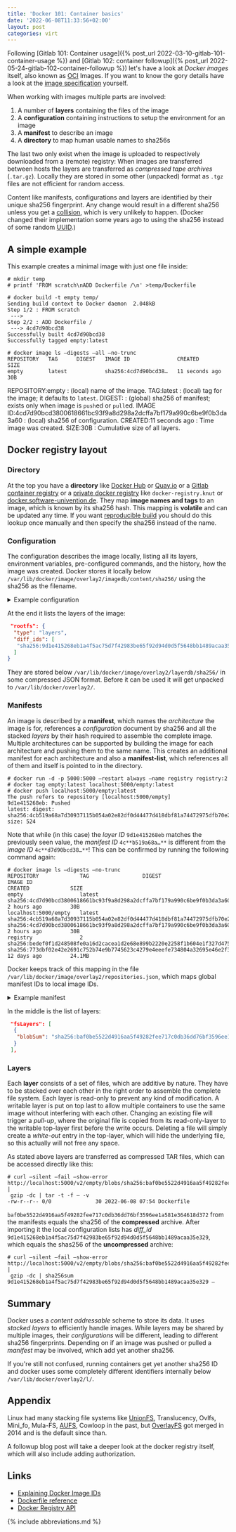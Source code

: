 ```yaml
---
title: 'Docker 101: Container basics'
date: '2022-06-08T11:33:56+02:00'
layout: post
categories: virt
---
```


Following [Gitlab 101: Container usage]({% post_url 2022-03-10-gitlab-101-container-usage %}) and [Gitlab 102: container followup]({% post_url 2022-05-24-gitlab-102-container-followup %}) let's have a look at *Docker images* itself, also known as [OCI](https://www.opencontainers.org/ "Open Container Initative") Images. If you want to know the gory details have a look at the [image specification](https://github.com/opencontainers/image-spec/blob/main/spec.md) yourself.

When working with images multiple parts are involved:

1. A number of **layers** containing the files of the image
2. A **configuration** containing instructions to setup the environment for an image
3. A **manifest** to describe an image
4. A **directory** to map human usable names to sha256s

The last two only exist when the image is uploaded to respectively downloaded from a (remote) registry: When images are transferred between hosts the layers are transferred as *compressed tape archives* (`.tar.gz`). Locally they are stored in some other (unpacked) format as `.tgz` files are not efficient for random access.

Content like manifests, configurations and layers are identified by their unique sha256 fingerprint. Any change would result in a different sha256 unless you get a [collision](https://en.wikipedia.org/wiki/Collision_resistance), which is very unlikely to happen. (Docker changed their implementation some years ago to using the sha256 instead of some random [UUID](https://en.wikipedia.org/wiki/Universally_unique_identifier "Universally Unique Identifier").)

## A simple example

This example creates a minimal image with just one file inside:
```console
# mkdir temp
# printf 'FROM scratch\nADD Dockerfile /\n' >temp/Dockerfile

# docker build -t empty temp/
Sending build context to Docker daemon  2.048kB
Step 1/2 : FROM scratch
 --->
Step 2/2 : ADD Dockerfile /
 ---> 4cd7d90bcd38
Successfully built 4cd7d90bcd38
Successfully tagged empty:latest

# docker image ls –digests –all –no-trunc
REPOSITORY   TAG      DIGEST   IMAGE ID               CREATED          SIZE
empty        latest            sha256:4cd7d90bcd38…   11 seconds ago   30B
```

REPOSITORY:empty
: (local) name of the image.
TAG:latest
: (local) tag for the image; it defaults to `latest`.
DIGEST:<none>
: (global) sha256 of manifest; exists only when image is `push`ed or `pull`ed.
IMAGE ID:4cd7d90bcd3800618661bc93f9a8d298a2dcffa7bf179a990c6be9f0b3da3a60
: (local) sha256 of configuration.
CREATED:11 seconds ago
: Time image was created.
SIZE:30B
: Cumulative size of all layers.

## Docker registry layout

### Directory

At the top you have a **directory** like [Docker Hub](https://hub.docker.com/) or [Quay.io](https://quay.io/) or a [Gitlab container registry](https://docs.gitlab.com/ee/user/packages/container_registry/) or a [private docker registry](https://docs.docker.com/registry/) like `docker-registry.knut` or [docker.software-univention.de](https://docker.software-univention.de/v2/_catalog).
They map **image names and tags** to an image, which is known by its sha256 hash.
This mapping is **volatile** and can be updated any time.
If you want [reproducible build](https://reproducible-builds.org/) you should do this lookup once manually and then specify the sha256 instead of the name.

### Configuration

The configuration describes the image locally, listing all its layers, environment variables, pre-configured commands, and the history, how the image was created.
Docker stores it locally below `/var/lib/docker/image/overlay2/imagedb/content/sha256/` using the sha256 as the filename.

<details><summary>Example configuration</summary>

`/var/lib/docker/image/overlay2/imagedb/content/sha256/4cd7d90bcd3800618661bc93f9a8d298a2dcffa7bf179a990c6be9f0b3da3a60`

```json
{
 "architecture": "amd64",
 "config": {
  "Hostname": "",
  "Domainname": "",
  "User": "",
  "AttachStdin": false,
  "AttachStdout": false,
  "AttachStderr": false,
  "Tty": false,
  "OpenStdin": false,
  "StdinOnce": false,
  "Env": [
   "PATH=/usr/local/sbin:/usr/local/bin:/usr/sbin:/usr/bin:/sbin:/bin"
  ],
  "Cmd": null,
  "Image": "",
  "Volumes": null,
  "WorkingDir": "",
  "Entrypoint": null,
  "OnBuild": null,
  "Labels": null
 },
 "container_config": {
  "Hostname": "",
  "Domainname": "",
  "User": "",
  "AttachStdin": false,
  "AttachStdout": false,
  "AttachStderr": false,
  "Tty": false,
  "OpenStdin": false,
  "StdinOnce": false,
  "Env": [
   "PATH=/usr/local/sbin:/usr/local/bin:/usr/sbin:/usr/bin:/sbin:/bin"
  ],
  "Cmd": [
   "/bin/sh",
   "-c",
   "#(nop) ADD file:828c92fea7a1430c77481255062a481688cda9d60dd8c1caac9c8b3cfb1c33a5 in / "
  ],
  "Image": "",
  "Volumes": null,
  "WorkingDir": "",
  "Entrypoint": null,
  "OnBuild": null,
  "Labels": null
 },
 "created": "2022-06-08T05:54:02.779544126Z",
 "docker_version": "19.03.8",
 "history": [
  {
   "created": "2022-06-08T05:54:02.779544126Z",
   "created_by": "/bin/sh -c #(nop) ADD file:828c92fea7a1430c77481255062a481688cda9d60dd8c1caac9c8b3cfb1c33a5 in / "
  }
 ],
 "os": "linux",
 "rootfs": {
  "type": "layers",
  "diff_ids": [
   "sha256:9d1e415268eb1a4f5ac75d7f42983be65f92d94d0d5f5648bb1489acaa35e329"
  ]
 }
}
```
Additional metadata is stored in a second location below `/var/lib/docker/image/overlay2/imagedb/metadata/sha256/` containing the timestamp of last update.

</details>

At the end it lists the layers of the image:
```json
 "rootfs": {
  "type": "layers",
  "diff_ids": [
   "sha256:9d1e415268eb1a4f5ac75d7f42983be65f92d94d0d5f5648bb1489acaa35e329"
  ]
}
```
They are stored below `/var/lib/docker/image/overlay2/layerdb/sha256/` in some compressed JSON format.
Before it can be used it will get unpacked to `/var/lib/docker/overlay2/`.

### Manifests

An image is described by a **manifest**, which names the *architecture* the image is for, references a *configuration* document by sha256 and all the stacked *layers* by their hash required to assemble the complete image.
Multiple architectures can be supported by building the image for each architecture and pushing them to the same name.
This creates an additional manifest for each architecture and also a **manifest-list**, which references all of them and itself is pointed to in the directory.

```console
# docker run -d -p 5000:5000 –restart always –name registry registry:2
# docker tag empty:latest localhost:5000/empty:latest
# docker push localhost:5000/empty:latest
The push refers to repository [localhost:5000/empty]
9d1e415268eb: Pushed
latest: digest: sha256:4cb519a68a7d30937115b054a02e82df0d44477d418dbf81a74472975dfb70e2 size: 524
```

Note that while (in this case) the *layer ID* `9d1e415268eb` matches the previously seen value, the *manifest ID* `4c**b519a68a…**` is different from the *image ID* `4c**d7d90bcd38…**`!
This can be confirmed by running the following command again:

```console
# docker image ls –digests –no-trunc
REPOSITORY             TAG                 DIGEST                                                                    IMAGE ID                                                                  CREATED             SIZE
empty                  latest                                                                                        sha256:4cd7d90bcd3800618661bc93f9a8d298a2dcffa7bf179a990c6be9f0b3da3a60   2 hours ago         30B
localhost:5000/empty   latest              sha256:4cb519a68a7d30937115b054a02e82df0d44477d418dbf81a74472975dfb70e2   sha256:4cd7d90bcd3800618661bc93f9a8d298a2dcffa7bf179a990c6be9f0b3da3a60   2 hours ago         30B
registry               2                   sha256:bedef0f1d248508fe0a16d2cacea1d2e68e899b2220e2258f1b604e1f327d475   sha256:773dbf02e42e2691c752b74e9b7745623c4279e4eeefe734804a32695e46e2f3   12 days ago         24.1MB
```

Docker keeps track of this mapping in the file `/var/lib/docker/image/overlay2/repositories.json`, which maps global manifest IDs to local image IDs.

<details><summary>Example manifest</summary>

The manifest can be fetched from the registry by running `curl http://localhost:5000/v2/empty/manifests/latest`, which returns this:

```json
{
 "schemaVersion": 1,
 "name": "empty",
 "tag": "latest",
 "architecture": "amd64",
 "fsLayers": [
  {
   "blobSum": "sha256:baf0be5522d4916aa5f49282fee717c0db36dd76bf3596ee1a581e364618d372"
  }
 ],
 "history": [
  {
   "v1Compatibility": "{\"architecture\":\"amd64\",\"config\":{\"Hostname\":\"\",\"Domainname\":\"\",\"User\":\"\",\"AttachStdin\":false,\"AttachStdout\":false,\"AttachStderr\":false,\"Tty\":false,\"OpenStdin\":false,\"StdinOnce\":false,\"Env\":\[\"PATH=/usr/local/sbin:/usr/local/bin:/usr/sbin:/usr/bin:/sbin:/bin\"\],\"Cmd\":null,\"Image\":\"\",\"Volumes\":null,\"WorkingDir\":\"\",\"Entrypoint\":null,\"OnBuild\":null,\"Labels\":null},\"container_config\":{\"Hostname\":\"\",\"Domainname\":\"\",\"User\":\"\",\"AttachStdin\":false,\"AttachStdout\":false,\"AttachStderr\":false,\"Tty\":false,\"OpenStdin\":false,\"StdinOnce\":false,\"Env\":\[\"PATH=/usr/local/sbin:/usr/local/bin:/usr/sbin:/usr/bin:/sbin:/bin\"\],\"Cmd\":\[\"/bin/sh\",\"-c\",\"#(nop) ADD file:828c92fea7a1430c77481255062a481688cda9d60dd8c1caac9c8b3cfb1c33a5 in / \"\],\"Image\":\"\",\"Volumes\":null,\"WorkingDir\":\"\",\"Entrypoint\":null,\"OnBuild\":null,\"Labels\":null},\"created\":\"2022-06-08T05:54:02.779544126Z\",\"docker_version\":\"19.03.8\",\"id\":\"af57927a060f5d8c6c82198d7069f4e21c9de36a531df0938b43e4fa34fb1824\",\"os\":\"linux\"}"
  }
 ],
 "signatures": [
  {
   "header": {
    "jwk": {
     "crv": "P-256",
     "kid": "PR3Z:67EI:UWBM:I3FK:6KGU:QDZF:3HPS:5W2Q:PLQY:A3RI:DOGW:NWH2",
     "kty": "EC",
     "x": "7ucvD4agvS9KIAzY4FXIOcnnghueywtyhMTK06Kmf9Y",
     "y": "aeBOOkFSi45NKQ7EbCrgC-NTrncQaIDoiP5xk8FH8_s"
    },
    "alg": "ES256"
   },
   "signature": "fXsMf6lmrMUktaaiElX6Udinhdx-s9Ub_TQ9NHIjKwcLyqq9XA6wSPYcJzaLJAxJBoEENpW0AoPkqraWvQIq6A",
   "protected": "eyJmb3JtYXRMZW5ndGgiOjEzNzksImZvcm1hdFRhaWwiOiJDbjAiLCJ0aW1lIjoiMjAyMi0wNi0wOFQwNzo1OToxOVoifQ"
  }
 ]
}
```

A readable version of the configuration can be produced by the following command, which equals the configuration from above:

```bash
curl http://localhost:5000/v2/empty/manifests/latest |
 jq -r .history[0].v1Compatibility |
 jq .
```

</details>

In the middle is the list of layers:
```json
 "fsLayers": [
  {
   "blobSum": "sha256:baf0be5522d4916aa5f49282fee717c0db36dd76bf3596ee1a581e364618d372"
  }
 ],
```

### Layers

Each **layer** consists of a set of files, which are additive by nature.
They have to be stacked over each other in the right order to assemble the complete file system.
Each layer is read-only to prevent any kind of modification.
A writable layer is put on top last to allow multiple containers to use the same image without interfering with each other.
Changing an existing file will trigger a *pull-up*, where the original file is copied from its read-only-layer to the writable top-layer first before the write occurs.
Deleting a file will simply create a *white-out* entry in the top-layer, which will hide the underlying file, so this actually will not free any space.

As stated above layers are transferred as compressed TAR files, which can be accessed directly like this:
```console
# curl –silent –fail –show-error http://localhost:5000/v2/empty/blobs/sha256:baf0be5522d4916aa5f49282fee717c0db36dd76bf3596ee1a581e364618d372 |
 gzip -dc | tar -t -f – -v
-rw-r--r-- 0/0              30 2022-06-08 07:54 Dockerfile
```

`baf0be5522d4916aa5f49282fee717c0db36dd76bf3596ee1a581e364618d372` from the manifests equals the sha256 of the **compressed** archive.
After importing it the local configuration lists has *diff\_id* `9d1e415268eb1a4f5ac75d7f42983be65f92d94d0d5f5648bb1489acaa35e329`, which equals the shas256 of the **uncompressed** archive:
```console
# curl –silent –fail –show-error http://localhost:5000/v2/empty/blobs/sha256:baf0be5522d4916aa5f49282fee717c0db36dd76bf3596ee1a581e364618d372 |
 gzip -dc | sha256sum
9d1e415268eb1a4f5ac75d7f42983be65f92d94d0d5f5648bb1489acaa35e329 –
```

## Summary

Docker uses a *content addressable* scheme to store its data.
It uses *stacked layers* to efficiently handle images.
While layers may be shared by multiple images, their *configurations* will be different, leading to different sha256 fingerprints.
Depending on if an image was pushed or pulled a *manifest* may be involved, which add yet another sha256.

If you're still not confused, running containers get yet another sha256 ID and docker uses some completely different identifiers internally below `/var/lib/docker/overlay2/l/`.

## Appendix

Linux had many stacking file systems like [UnionFS](https://en.wikipedia.org/wiki/UnionFS), Translucency, Ovlfs, Mini\_fo, Mula-FS, [AUFS](https://en.wikipedia.org/wiki/Aufs), Cowloop in the past, but [OverlayFS](https://en.wikipedia.org/wiki/OverlayFS) got merged in 2014 and is the default since than.

A followup blog post will take a deeper look at the docker registry itself, which will also include adding authorization.

## Links

- [Explaining Docker Image IDs](https://windsock.io/explaining-docker-image-ids/)
- [Dockerfile reference](https://docs.docker.com/engine/reference/builder/#from)
- [Docker Registry API](https://docs.docker.com/registry/spec/api/)

{% include abbreviations.md %}

